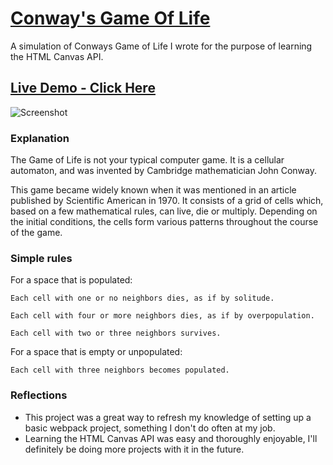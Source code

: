 # [Conway's Game Of Life](https://zl90.github.io/conways-game-of-life/)

A simulation of Conways Game of Life I wrote for the purpose of learning the HTML Canvas API.

## [Live Demo - Click Here](https://zl90.github.io/conways-game-of-life/)

![Screenshot](https://zl90.github.io/conways-game-of-life/dist/public/screenshot.png)

### Explanation

The Game of Life is not your typical computer game. It is a cellular automaton, and was invented by Cambridge mathematician John Conway.

This game became widely known when it was mentioned in an article published by Scientific American in 1970. It consists of a grid of cells which, based on a few mathematical rules, can live, die or multiply. Depending on the initial conditions, the cells form various patterns throughout the course of the game.

### Simple rules

For a space that is populated:

    Each cell with one or no neighbors dies, as if by solitude.

    Each cell with four or more neighbors dies, as if by overpopulation.

    Each cell with two or three neighbors survives.

For a space that is empty or unpopulated:

    Each cell with three neighbors becomes populated.

### Reflections

- This project was a great way to refresh my knowledge of setting up a basic webpack project, something I don't do often at my job.
- Learning the HTML Canvas API was easy and thoroughly enjoyable, I'll definitely be doing more projects with it in the future.
